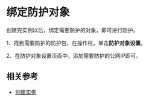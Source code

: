 # 绑定防护对象

创建完实例以后，绑定需要防护的对象，即可进行防护。

1、找到需要防护的防护包，在操作栏，单击**防护对象设置**。

2、在防护对象设置页面中，添加需要防护的公网IP即可。

## 相关参考
- [创建实例](Create-Instance.md)

